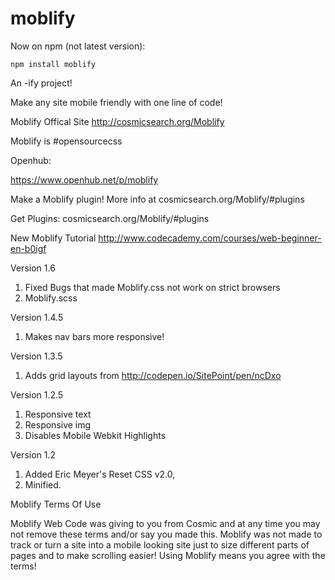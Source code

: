 moblify
=======

Now on npm (not latest version):

`npm install moblify`

An -ify project!

Make any site mobile friendly with one line of code!

Moblify Offical Site http://cosmicsearch.org/Moblify

Moblify is #opensourcecss

Openhub:

https://www.openhub.net/p/moblify

Make a Moblify plugin! More info at cosmicsearch.org/Moblify/#plugins

Get Plugins: cosmicsearch.org/Moblify/#plugins

New Moblify Tutorial http://www.codecademy.com/courses/web-beginner-en-b0igf

Version 1.6

1. Fixed Bugs that made Moblify.css not work on strict browsers
2. Moblify.scss

Version 1.4.5

1. Makes nav bars more responsive!

Version 1.3.5

1. Adds grid layouts from http://codepen.io/SitePoint/pen/ncDxo

Version 1.2.5


1. Responsive text
2. Responsive img
3. Disables Mobile Webkit Highlights

Version 1.2

1. Added Eric Meyer's Reset CSS v2.0,
2. Minified.


Moblify Terms Of Use

Moblify Web Code was giving to you from Cosmic and at any time you may
not remove these terms and/or say you made this. Moblify was not made 
to track or turn a site into a mobile looking site just to size different parts
of pages and to make scrolling easier! Using Moblify means you agree
with the terms!


